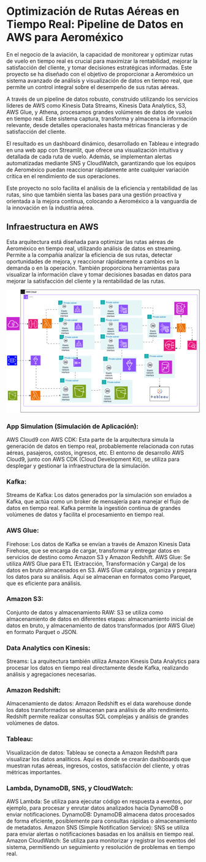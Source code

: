 # Optimización de Rutas Aéreas en Tiempo Real: Pipeline de Datos en AWS para Aeroméxico 

En el negocio de la aviación, la capacidad de monitorear y optimizar rutas de vuelo en tiempo real es crucial para maximizar la rentabilidad, mejorar la satisfacción del cliente, y tomar decisiones estratégicas informadas. Este proyecto se ha diseñado con el objetivo de proporcionar a Aeroméxico un sistema avanzado de análisis y visualización de datos en tiempo real, que permite un control integral sobre el desempeño de sus rutas aéreas.

A través de un pipeline de datos robusto, construido utilizando los servicios líderes de AWS como Kinesis Data Streams, Kinesis Data Analytics, S3, AWS Glue, y Athena, procesamos grandes volúmenes de datos de vuelos en tiempo real. Este sistema captura, transforma y almacena la información relevante, desde detalles operacionales hasta métricas financieras y de satisfacción del cliente.

El resultado es un dashboard dinámico, desarrollado en Tableau e integrado en una web app con Streamlit, que ofrece una visualización intuitiva y detallada de cada ruta de vuelo. Además, se implementan alertas automatizadas mediante SNS y CloudWatch, garantizando que los equipos de Aeroméxico puedan reaccionar rápidamente ante cualquier variación crítica en el rendimiento de sus operaciones.

Este proyecto no solo facilita el análisis de la eficiencia y rentabilidad de las rutas, sino que también sienta las bases para una gestión proactiva y orientada a la mejora continua, colocando a Aeroméxico a la vanguardia de la innovación en la industria aérea.


## Infraestructura en AWS

Esta arquitectura está diseñada para optimizar las rutas aéreas de Aeroméxico en tiempo real, utilizando análisis de datos en streaming. Permite a la compañía analizar la eficiencia de sus rutas, detectar oportunidades de mejora, y reaccionar rápidamente a cambios en la demanda o en la operación. También proporciona herramientas para visualizar la información clave y tomar decisiones basadas en datos para mejorar la satisfacción del cliente y la rentabilidad de las rutas.

![diagram](https://github.com/diegovillatoromx/aeromexico-flight-insights/blob/main/aeromexico-pipeline.png)

### App Simulation (Simulación de Aplicación):

AWS Cloud9 con AWS CDK: Esta parte de la arquitectura simula la generación de datos en tiempo real, probablemente relacionada con rutas aéreas, pasajeros, costos, ingresos, etc. El entorno de desarrollo AWS Cloud9, junto con AWS CDK (Cloud Development Kit), se utiliza para desplegar y gestionar la infraestructura de la simulación.

### Kafka:

Streams de Kafka: Los datos generados por la simulación son enviados a Kafka, que actúa como un broker de mensajería para manejar el flujo de datos en tiempo real. Kafka permite la ingestión continua de grandes volúmenes de datos y facilita el procesamiento en tiempo real.

### AWS Glue:
Firehose: Los datos de Kafka se envían a través de Amazon Kinesis Data Firehose, que se encarga de cargar, transformar y entregar datos en servicios de destino como Amazon S3 y Amazon Redshift.
AWS Glue: Se utiliza AWS Glue para ETL (Extracción, Transformación y Carga) de los datos en bruto almacenados en S3. AWS Glue cataloga, organiza y prepara los datos para su análisis. Aquí se almacenan en formatos como Parquet, que es eficiente para análisis.

### Amazon S3:

Conjunto de datos y almacenamiento RAW: S3 se utiliza como almacenamiento de datos en diferentes etapas: almacenamiento inicial de datos en bruto, y almacenamiento de datos transformados (por AWS Glue) en formato Parquet o JSON.

### Data Analytics con Kinesis:

Streams: La arquitectura también utiliza Amazon Kinesis Data Analytics para procesar los datos en tiempo real directamente desde Kafka, realizando análisis y agregaciones necesarias.

### Amazon Redshift:

Almacenamiento de datos: Amazon Redshift es el data warehouse donde los datos transformados se almacenan para análisis de alto rendimiento. Redshift permite realizar consultas SQL complejas y análisis de grandes volúmenes de datos.

### Tableau:

Visualización de datos: Tableau se conecta a Amazon Redshift para visualizar los datos analíticos. Aquí es donde se crearán dashboards que muestran rutas aéreas, ingresos, costos, satisfacción del cliente, y otras métricas importantes.

### Lambda, DynamoDB, SNS, y CloudWatch:

AWS Lambda: Se utiliza para ejecutar código en respuesta a eventos, por ejemplo, para procesar y enrutar datos analizados hacia DynamoDB o enviar notificaciones.
DynamoDB: DynamoDB almacena datos procesados de forma eficiente, posiblemente para consultas rápidas o almacenamiento de metadatos.
Amazon SNS (Simple Notification Service): SNS se utiliza para enviar alertas o notificaciones basadas en los análisis en tiempo real.
Amazon CloudWatch: Se utiliza para monitorizar y registrar los eventos del sistema, permitiendo un seguimiento y resolución de problemas en tiempo real.







